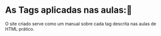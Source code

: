 # As Tags aplicadas nas aulas::school:



O site criado serve como um manual sobre cada tag descrita nas aulas de HTML prático.